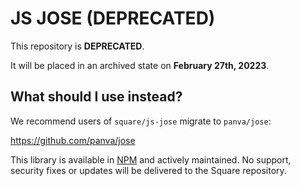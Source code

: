 # JS JOSE (DEPRECATED)

This repository is **DEPRECATED**. 

It will be placed in an archived state on **February 27th, 20223**.

## What should I use instead?

We recommend users of `square/js-jose` migrate to `panva/jose`:

  https://github.com/panva/jose

This library is available in [NPM] and actively maintained. No support, security
fixes or updates will be delivered to the Square repository.

[NPM]: https://www.npmjs.com/package/jose
